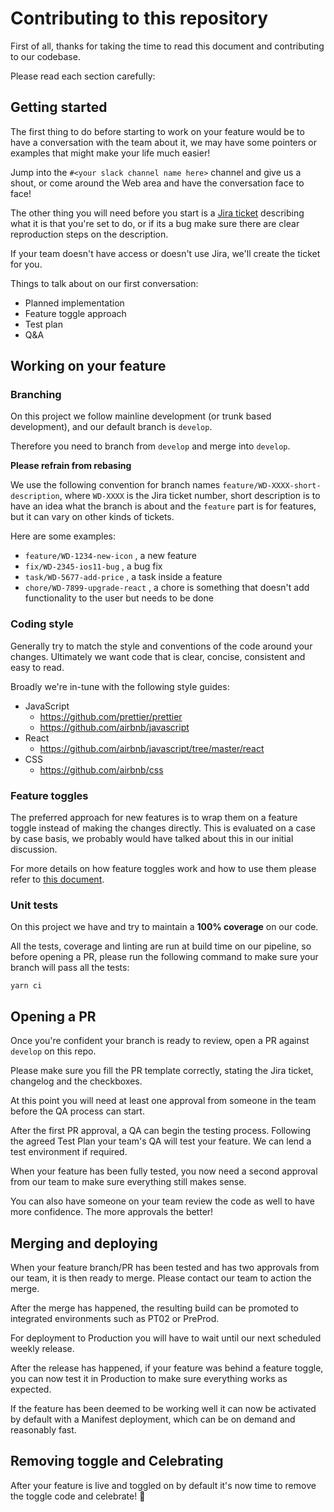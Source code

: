 # Contributing to this repository

First of all, thanks for taking the time to read this document and contributing to our codebase.

Please read each section carefully:

## Getting started

The first thing to do before starting to work on your feature would be to have a conversation with the team about it, we may have some pointers or examples that might make your life much easier!

Jump into the `#<your slack channel name here>` channel and give us a shout, or come around the Web area and have the conversation face to face!

The other thing you will need before you start is a [Jira ticket](https://asosmobile.atlassian.net/browse/WD) describing what it is that you're set to do, or if its a bug make sure there are clear reproduction steps on the description.

If your team doesn't have access or doesn't use Jira, we'll create the ticket for you.

Things to talk about on our first conversation:

* Planned implementation
* Feature toggle approach
* Test plan
* Q&A

## Working on your feature

### Branching

On this project we follow mainline development (or trunk based development), and our default branch is `develop`.

Therefore you need to branch from `develop` and merge into `develop`.

**Please refrain from rebasing**

We use the following convention for branch names `feature/WD-XXXX-short-description`, where `WD-XXXX` is the Jira ticket number, short description is to have an idea what the branch is about and the `feature` part is for features, but it can vary on other kinds of tickets.

Here are some examples:

* `feature/WD-1234-new-icon` , a new feature
* `fix/WD-2345-ios11-bug` , a bug fix
* `task/WD-5677-add-price` , a task inside a feature
* `chore/WD-7899-upgrade-react` , a chore is something that doesn't add functionality to the user but needs to be done

### Coding style

Generally try to match the style and conventions of the code around your changes. Ultimately we want code that is clear, concise, consistent and easy to read.

Broadly we're in-tune with the following style guides:

* JavaScript
    * https://github.com/prettier/prettier
    * https://github.com/airbnb/javascript
* React
    * https://github.com/airbnb/javascript/tree/master/react
* CSS
    * https://github.com/airbnb/css

### Feature toggles

The preferred approach for new features is to wrap them on a feature toggle instead of making the changes directly. This is evaluated on a case by case basis, we probably would have talked about this in our initial discussion.

For more details on how feature toggles work and how to use them please refer to [this document](docs/feature-toggles.md).

### Unit tests

On this project we have and try to maintain a **100% coverage** on our code.

All the tests, coverage and linting are run at build time on our pipeline, so before opening a PR, please run the following command to make sure your branch will pass all the tests:

```
yarn ci
```

## Opening a PR

Once you're confident your branch is ready to review, open a PR against `develop` on this repo.

Please make sure you fill the PR template correctly, stating the Jira ticket, changelog and the checkboxes.

At this point you will need at least one approval from someone in the team before the QA process can start.

After the first PR approval, a QA can begin the testing process. Following the agreed Test Plan your team's QA will test your feature. We can lend a test environment if required.

When your feature has been fully tested, you now need a second approval from our team to make sure everything  still makes sense.

You can also have someone on your team review the code as well to have more confidence. The more approvals the better!

## Merging and deploying

When your feature branch/PR has been tested and has two approvals from our team, it is then ready to merge. Please contact our team to action the merge.

After the merge has happened, the resulting build can be promoted to integrated environments such as PT02 or PreProd.

For deployment to Production you will have to wait until our next scheduled weekly release.

After the release has happened, if your feature was behind a feature toggle, you can now test it in Production to make sure everything works as expected.

If the feature has been deemed to be working well it can now be activated by default with a Manifest deployment, which can be on demand and reasonably fast.

## Removing toggle and Celebrating

After your feature is live and toggled on by default it's now time to remove the toggle code and celebrate! 🍻
